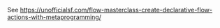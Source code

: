 See https://unofficialsf.com/flow-masterclass-create-declarative-flow-actions-with-metaprogramming/
